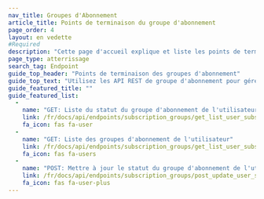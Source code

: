 ```yaml
---
nav_title: Groupes d'Abonnement
article_title: Points de terminaison du groupe d'abonnement
page_order: 4
layout: en vedette
#Required
description: "Cette page d'accueil explique et liste les points de terminaison des groupes d'abonnement Braze pour les courriels et les SMS."
page_type: atterrissage
search_tag: Endpoint
guide_top_header: "Points de terminaison des groupes d'abonnement"
guide_top_text: "Utilisez les API REST de groupe d'abonnement pour gérer programmatiquement les groupes d'abonnement que vous avez stockés sur le tableau de bord de Braze, sur la page du groupe d'abonnement. Ceci s'applique à la fois aux groupes d'abonnement par SMS et par courriel.<br><br> Vous cherchez des conseils sur la création de groupes d'abonnement ? Consultez nos articles pour les <a href='/docs/user_guide/message_building_by_channel/sms/sms_subscription_group//'>groupes d'abonnement SMS</a> et <a href='/docs/user_guide/message_building_by_channel/email/managing_user_subscriptions/'>groupes d'abonnement aux e-mails</a>."
guide_featured_title: ""
guide_featured_list:
  - 
    name: "GET: Liste du statut du groupe d'abonnement de l'utilisateur"
    link: /fr/docs/api/endpoints/subscription_groups/get_list_user_subscription_group_status/
    fa_icon: fas fa-user
  - 
    name: "GET: Liste des groupes d'abonnement de l'utilisateur"
    link: /fr/docs/api/endpoints/subscription_groups/get_list_user_subscription_groups/
    fa_icon: fas fa-users
  - 
    name: "POST: Mettre à jour le statut du groupe d'abonnement de l'utilisateur"
    link: /fr/docs/api/endpoints/subscription_groups/post_update_user_subscription_group_status/
    fa_icon: fas fa-user-plus
---
```


<br>
<br>

